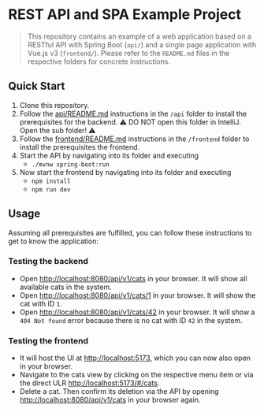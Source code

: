 # REST API and SPA Example Project

> This repository contains an example of a web application based on a RESTful API with Spring Boot (`api/`) and a single page application with Vue.js v3 (`frontend/`).
> Please refer to the `README.md` files in the respective folders for concrete instructions.

## Quick Start

1. Clone this repository.
2. Follow the [api/README.md](/api/README.md) instructions in the `/api` folder to install the prerequisites for the backend.
   ⚠️ DO NOT open this folder in IntelliJ. Open the sub folder! ⚠️
3. Follow the [frontend/README.md](/frontend/README.md) instructions in the `/frontend` folder to install the prerequisites the frontend.
4. Start the API by navigating into its folder and executing
    - `./mvnw spring-boot:run`
5. Now start the frontend by navigating into its folder and executing
    - `npm install`
    - `npm run dev`

## Usage

Assuming all prerequisites are fulfilled, you can follow these instructions to get to know the application:

### Testing the backend

- Open <http://localhost:8080/api/v1/cats> in your browser. It will show all available cats in the system.
- Open <http://localhost:8080/api/v1/cats/1> in your browser. It will show the cat with ID `1`.
- Open <http://localhost:8080/api/v1/cats/42> in your browser. It will show a `404 Not found` error because there is no cat with ID `42` in the system.

### Testing the frontend

- It will host the UI at <http://localhost:5173>, which you can now also open in your browser.
- Navigate to the cats view by clicking on the respective menu item or via the direct ULR <http://localhost:5173/#/cats>.
- Delete a cat. Then confirm its deletion via the API by opening <http://localhost:8080/api/v1/cats> in your browser again.

